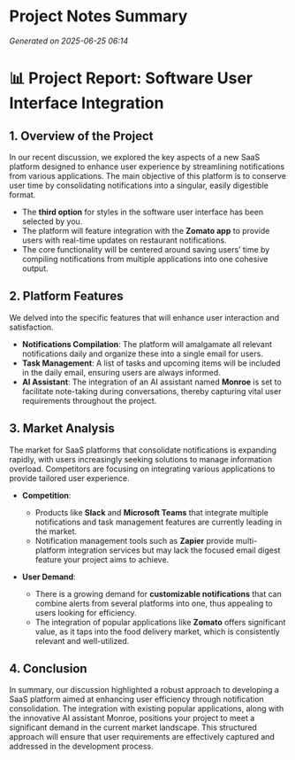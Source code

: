 # Project Notes Summary

*Generated on 2025-06-25 06:14*

# 📊 Project Report: Software User Interface Integration

## **1. Overview of the Project**
In our recent discussion, we explored the key aspects of a new SaaS platform designed to enhance user experience by streamlining notifications from various applications. The main objective of this platform is to conserve user time by consolidating notifications into a singular, easily digestible format.

- The **third option** for styles in the software user interface has been selected by you.
- The platform will feature integration with the **Zomato app** to provide users with real-time updates on restaurant notifications.
- The core functionality will be centered around saving users’ time by compiling notifications from multiple applications into one cohesive output.

## **2. Platform Features**
We delved into the specific features that will enhance user interaction and satisfaction.

- **Notifications Compilation**: The platform will amalgamate all relevant notifications daily and organize these into a single email for users.
- **Task Management**: A list of tasks and upcoming items will be included in the daily email, ensuring users are always informed.
- **AI Assistant**: The integration of an AI assistant named **Monroe** is set to facilitate note-taking during conversations, thereby capturing vital user requirements throughout the project.

## **3. Market Analysis**
The market for SaaS platforms that consolidate notifications is expanding rapidly, with users increasingly seeking solutions to manage information overload. Competitors are focusing on integrating various applications to provide tailored user experience. 

- **Competition**: 
  - Products like **Slack** and **Microsoft Teams** that integrate multiple notifications and task management features are currently leading in the market.
  - Notification management tools such as **Zapier** provide multi-platform integration services but may lack the focused email digest feature your project aims to achieve.

- **User Demand**: 
  - There is a growing demand for **customizable notifications** that can combine alerts from several platforms into one, thus appealing to users looking for efficiency.
  - The integration of popular applications like **Zomato** offers significant value, as it taps into the food delivery market, which is consistently relevant and well-utilized.

## **4. Conclusion**
In summary, our discussion highlighted a robust approach to developing a SaaS platform aimed at enhancing user efficiency through notification consolidation. The integration with existing popular applications, along with the innovative AI assistant Monroe, positions your project to meet a significant demand in the current market landscape. This structured approach will ensure that user requirements are effectively captured and addressed in the development process.